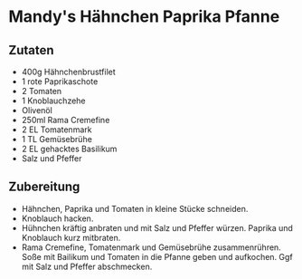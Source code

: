 # Mandy's Hähnchen Paprika Pfanne

## Zutaten 
- 400g Hähnchenbrustfilet 
- 1 rote Paprikaschote 
- 2 Tomaten 
- 1 Knoblauchzehe 
- Olivenöl 
- 250ml Rama Cremefine 
- 2 EL Tomatenmark 
- 1 TL Gemüsebrühe 
- 2 EL gehacktes Basilikum 
- Salz und Pfeffer 
## Zubereitung 
- Hähnchen, Paprika und Tomaten in kleine Stücke schneiden. 
- Knoblauch hacken. 
- Hühnchen kräftig anbraten und mit Salz und Pfeffer würzen. Paprika und Knoblauch kurz mitbraten. 
- Rama Cremefine, Tomatenmark und Gemüsebrühe zusammenrühren. Soße mit Bailikum und Tomaten in die Pfanne geben und aufkochen. Ggf mit Salz und Pfeffer abschmecken. 
